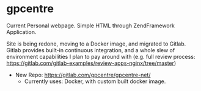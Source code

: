# gpcentre
Current Personal webpage. Simple HTML through ZendFramework Application. 

Site is being redone, moving to a Docker image, and migrated to Gitlab. Gitlab provides built-in continuous integration, and a whole slew of environment capabilities I plan to pay around with (e.g. full review process: https://gitlab.com/gitlab-examples/review-apps-nginx/tree/master) 

- New Repo: https://gitlab.com/gpcentre/gpcentre-net/
  - Currently uses: Docker, with custom built docker image.
